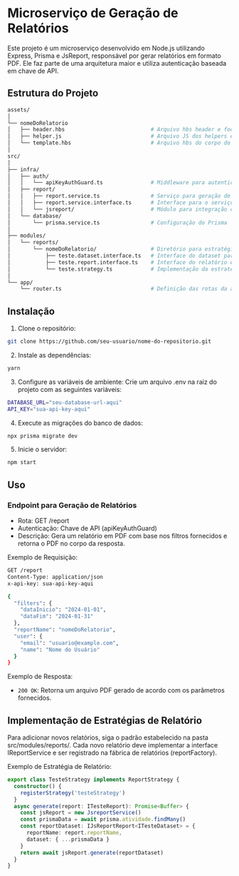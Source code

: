 # Microserviço de Geração de Relatórios

Este projeto é um microserviço desenvolvido em Node.js utilizando Express, Prisma e JsReport, responsável por gerar relatórios em formato PDF. Ele faz parte de uma arquitetura maior e utiliza autenticação baseada em chave de API.

## Estrutura do Projeto

```Bash
assets/
│
└── nomeDoRelatorio
│   ├── header.hbs                           # Arquivo hbs header e footer do relatório 
│   ├── helper.js                            # Arquivo JS dos helpers específicos do relatório
│   └── template.hbs                         # Arquivo hbs do corpo do relatório
│
src/
│
├── infra/
│   ├── auth/
│   │   └── apiKeyAuthGuard.ts               # Middleware para autenticação por chave de API
│   ├── report/
│   │   ├── report.service.ts                # Serviço para geração de relatórios
│   │   ├── report.service.interface.ts      # Interface para o serviço de relatório
│   │   └── jsreport/                        # Módulo para integração com o Jsreport
│   └── database/
│       └── prisma.service.ts                # Configuração do Prisma
│
├── modules/
│   └── reports/
│       └── nomeDoRelatorio/                 # Diretório para estratégias específicas de relatórios
│           ├── teste.dataset.interface.ts   # Interface do dataset para o relatório específico
│           ├── teste.report.interface.ts    # Interface do relatório específico
│           └── teste.strategy.ts            # Implementação da estratégia de relatório
│
└── app/
    └── router.ts                            # Definição das rotas da aplicação
```

## Instalação

1. Clone o repositório:

```Bash
git clone https://github.com/seu-usuario/nome-do-repositorio.git
```

2. Instale as dependências:

```Bash
yarn
```

3. Configure as variáveis de ambiente:
   Crie um arquivo .env na raiz do projeto com as seguintes variáveis:

```Bash
DATABASE_URL="seu-database-url-aqui"
API_KEY="sua-api-key-aqui"
```

4. Execute as migrações do banco de dados:

```Bash
npx prisma migrate dev
```

5. Inicie o servidor:

```Bash
npm start
```

## Uso

### Endpoint para Geração de Relatórios

- Rota: GET /report
- Autenticação: Chave de API (apiKeyAuthGuard)
- Descrição: Gera um relatório em PDF com base nos filtros fornecidos e retorna o PDF no corpo da resposta.

Exemplo de Requisição:

```Bash
GET /report
Content-Type: application/json
x-api-key: sua-api-key-aqui

{
  "filters": {
    "dataInicio": "2024-01-01",
    "dataFim": "2024-01-31"
  },
  "reportName": "nomeDoRelatorio",
  "user": {
    "email": "usuario@example.com",
    "name": "Nome do Usuário"
  }
}
```

Exemplo de Resposta:

- `200 OK`: Retorna um arquivo PDF gerado de acordo com os parâmetros fornecidos.

## Implementação de Estratégias de Relatório

Para adicionar novos relatórios, siga o padrão estabelecido na pasta src/modules/reports/. Cada novo relatório deve implementar a interface IReportService e ser registrado na fábrica de relatórios (reportFactory).

Exemplo de Estratégia de Relatório:

```Typescript
export class TesteStrategy implements ReportStrategy {
  constructor() {
    registerStrategy('testeStrategy')
  }
  async generate(report: ITesteReport): Promise<Buffer> {
    const jsReport = new JsreportService()
    const prismaData = await prisma.atividade.findMany()
    const reportDataset: IJsReportReport<ITesteDataset> = {
      reportName: report.reportName,
      dataset: { ...prismaData }
    }
    return await jsReport.generate(reportDataset)
  }
}
```
